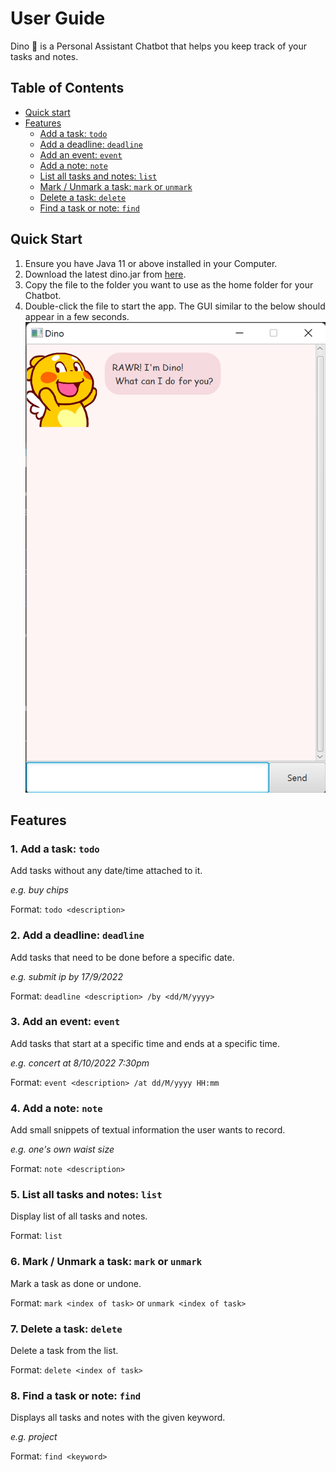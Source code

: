 # User Guide
Dino :sauropod: is a Personal Assistant Chatbot that helps you keep track of your tasks and notes.

## Table of Contents
* [Quick start](#quick-start)
* [Features](#features)
  * [Add a task: `todo`](#1-add-a-task-todo)
  * [Add a deadline: `deadline`](#2-add-a-deadline-deadline)
  * [Add an event: `event`](#3-add-an-event-event)
  * [Add a note: `note`](#4-add-a-note-note)
  * [List all tasks and notes: `list`](#5-list-all-tasks-and-notes-list)
  * [Mark / Unmark a task: `mark` or `unmark`](#6-mark--unmark-a-task-mark-or-unmark)
  * [Delete a task: `delete`](#7-delete-a-task-delete)
  * [Find a task or note: `find`](#8-find-a-task-or-note-find)

## Quick Start
1. Ensure you have Java 11 or above installed in your Computer.
2. Download the latest dino.jar from [here](https://github.com/LimAiLin/ip/releases/download/A-Release/dino.jar). 
3. Copy the file to the folder you want to use as the home folder for your Chatbot.
4. Double-click the file to start the app. The GUI similar to the below should appear in a few seconds.
   ![GUI](/docs/GUI.png)

## Features 

### 1. Add a task: `todo`

Add tasks without any date/time attached to it.

_e.g. buy chips_

Format: `todo <description>`

### 2. Add a deadline: `deadline`

Add tasks that need to be done before a specific date.

_e.g. submit ip by 17/9/2022_

Format: `deadline <description> /by <dd/M/yyyy>`

### 3. Add an event: `event`

Add tasks that start at a specific time and ends at a specific time.

_e.g. concert at 8/10/2022 7:30pm_

Format: `event <description> /at dd/M/yyyy HH:mm`

### 4. Add a note: `note`

Add small snippets of textual information the user wants to record.

_e.g. one's own waist size_

Format: `note <description>`

### 5. List all tasks and notes: `list`

Display list of all tasks and notes.

Format: `list`

### 6. Mark / Unmark a task: `mark` or `unmark`

Mark a task as done or undone.

Format: `mark <index of task>` or `unmark <index of task>`

### 7. Delete a task: `delete`

Delete a task from the list.

Format: `delete <index of task>`

### 8. Find a task or note: `find`

Displays all tasks and notes with the given keyword.

_e.g. project_

Format: `find <keyword>`
